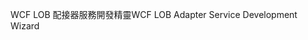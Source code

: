 <span data-ttu-id="5ea9a-101">WCF LOB 配接器服務開發精靈</span><span class="sxs-lookup"><span data-stu-id="5ea9a-101">WCF LOB Adapter Service Development Wizard</span></span>